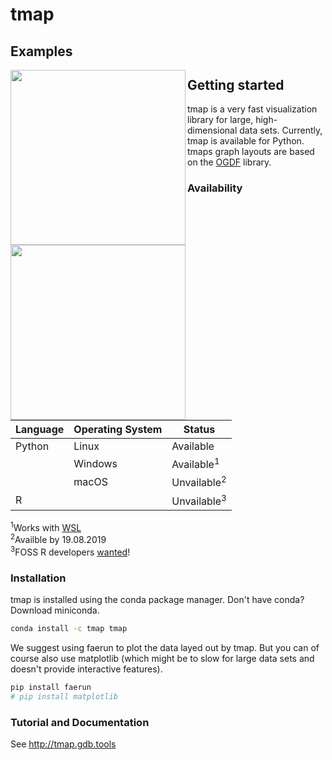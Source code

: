 # tmap
## Examples
<img src="https://raw.githubusercontent.com/reymond-group/tmap/master/tmap/examples/drugbank/drugbank.jpg" height="280px" align="left" />
<img src="https://raw.githubusercontent.com/reymond-group/tmap/master/tmap/examples/fmnist/fmnist.jpg" height="280px" align="left" />

## Getting started
tmap is a very fast visualization library for large, high-dimensional data sets. Currently, tmap is available for Python. tmaps graph layouts are based on the [OGDF](https://ogdf.uos.de/) library.

### Availability
| Language | Operating System | Status                 |
| -------- | ---------------- | ---------------------- |
| Python   | Linux            | Available              |
|          | Windows          | Available<sup>1</sup>  |
|          | macOS            | Unvailable<sup>2</sup> |
| R        |                  | Unvailable<sup>3</sup> |

<span class="small"><sup>1</sup>Works with
[WSL](https://docs.microsoft.com/en-us/windows/wsl/install-win10)</span>  
<span class="small"><sup>2</sup>Availble by 19.08.2019</span>  
<span class="small"><sup>3</sup>FOSS R developers
[wanted](https://github.com/reymond-group/tmap)\!</span>

### Installation
tmap is installed using the conda package manager. Don't have conda? Download miniconda.

```bash
conda install -c tmap tmap
```

We suggest using faerun to plot the data layed out by tmap. But you can of course also use matplotlib (which might be to slow for large data sets and doesn't provide interactive features).

```bash
pip install faerun
# pip install matplotlib
```
### Tutorial and Documentation
See <a href="http://tmap.gdb.tools">http://tmap.gdb.tools</a>
